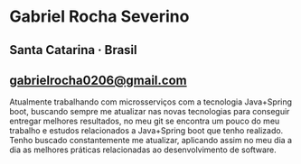 # Gabriel Rocha Severino

## Santa Catarina · Brasil 
## gabrielrocha0206@gmail.com

Atualmente trabalhando com microsserviços com a tecnologia Java+Spring boot, buscando sempre me atualizar nas novas tecnologias para conseguir entregar melhores resultados, no meu git se encontra um pouco do meu trabalho e estudos relacionados a Java+Spring boot que tenho realizado.
Tenho buscado constantemente me atualizar, aplicando assim no meu dia a dia as melhores práticas relacionadas ao desenvolvimento de software.
